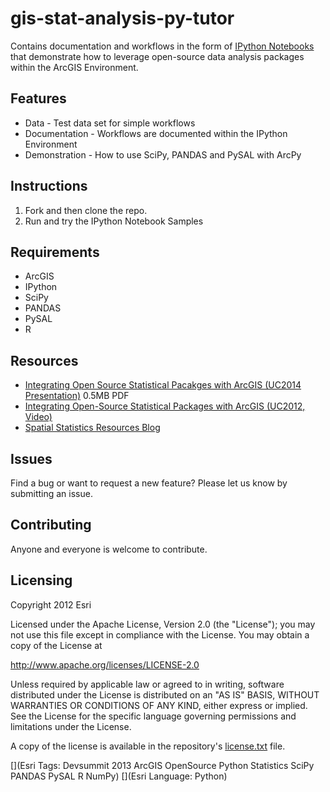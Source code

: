 gis-stat-analysis-py-tutor
==========================

Contains documentation and workflows in the form of [IPython Notebooks](http://ipython.org/notebook.html) that demonstrate 
how to leverage open-source data analysis packages within the ArcGIS Environment.

## Features
* Data - Test data set for simple workflows
* Documentation - Workflows are documented within the IPython Environment
* Demonstration - How to use SciPy, PANDAS and PySAL with ArcPy

## Instructions

1. Fork and then clone the repo. 
2. Run and try the IPython Notebook Samples

## Requirements

* ArcGIS
* IPython
* SciPy
* PANDAS
* PySAL
* R

## Resources

* [Integrating Open Source Statistical Pacakges with ArcGIS (UC2014 Presentation)](https://github.com/Esri/gis-stat-analysis-py-tutor/raw/master/presentations/UC14_OpenSourceTools.pdf) 0.5MB PDF
* [Integrating Open-Source Statistical Packages with ArcGIS (UC2012, Video)](http://video.esri.com/watch/1925/integrating-open_dash_source-statistical-packages-with-arcgis)
* [Spatial Statistics Resources Blog](http://blogs.esri.com/esri/arcgis/2010/07/13/spatial-statistics-resources/)

## Issues

Find a bug or want to request a new feature?  Please let us know by submitting an issue.

## Contributing

Anyone and everyone is welcome to contribute. 

## Licensing
Copyright 2012 Esri

Licensed under the Apache License, Version 2.0 (the "License");
you may not use this file except in compliance with the License.
You may obtain a copy of the License at

   http://www.apache.org/licenses/LICENSE-2.0

Unless required by applicable law or agreed to in writing, software
distributed under the License is distributed on an "AS IS" BASIS,
WITHOUT WARRANTIES OR CONDITIONS OF ANY KIND, either express or implied.
See the License for the specific language governing permissions and
limitations under the License.

A copy of the license is available in the repository's [license.txt]( https://github.com/ESRI/gis-stat-analysis-py-tutor/master/license.txt) file.

[](Esri Tags: Devsummit 2013 ArcGIS OpenSource Python Statistics SciPy PANDAS PySAL R NumPy)
[](Esri Language: Python)

